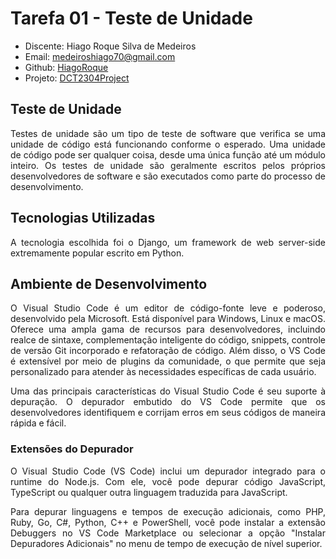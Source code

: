 # Tarefa 01 - Teste de Unidade

* Discente: Hiago Roque Silva de Medeiros
* Email: medeiroshiago70@gmail.com
* Github: [HiagoRoque](https://github.com/HiagoRoque)
* Projeto: [DCT2304Project](https://github.com/HiagoRoque/DCT2304Project/tree/main)

## Teste de Unidade

<div style="text-align: justify">Testes de unidade são um tipo de teste de software que verifica se uma unidade de código está funcionando conforme o esperado. Uma unidade de código pode ser qualquer coisa, desde uma única função até um módulo inteiro. Os testes de unidade são geralmente escritos pelos próprios desenvolvedores de software e são executados como parte do processo de desenvolvimento.</div>

## Tecnologias Utilizadas

<div style="text-align: justify">A tecnologia escolhida foi o Django, um framework de web server-side extremamente popular escrito em Python.</div>

## Ambiente de Desenvolvimento  

<div style="text-align: justify">O Visual Studio Code é um editor de código-fonte leve e poderoso, desenvolvido pela Microsoft. Está disponível para Windows, Linux e macOS. Oferece uma ampla gama de recursos para desenvolvedores, incluindo realce de sintaxe, complementação inteligente do código, snippets, controle de versão Git incorporado e refatoração de código. Além disso, o VS Code é extensível por meio de plugins da comunidade, o que permite que seja personalizado para atender às necessidades específicas de cada usuário.

Uma das principais características do Visual Studio Code é seu suporte à depuração. O depurador embutido do VS Code permite que os desenvolvedores identifiquem e corrijam erros em seus códigos de maneira rápida e fácil.</div>

### Extensões do Depurador


<div style="text-align: justify">O Visual Studio Code (VS Code) inclui um depurador integrado para o runtime do Node.js. Com ele, você pode depurar código JavaScript, TypeScript ou qualquer outra linguagem traduzida para JavaScript.

Para depurar linguagens e tempos de execução adicionais, como PHP, Ruby, Go, C#, Python, C++ e PowerShell, você pode instalar a extensão Debuggers no VS Code Marketplace ou selecionar a opção "Instalar Depuradores Adicionais" no menu de tempo de execução de nível superior.</div>

